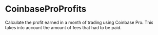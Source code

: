 # CoinbaseProProfits

Calculate the profit earned in a month of trading using Coinbase Pro. This takes into account the amount of fees that had to be paid.
